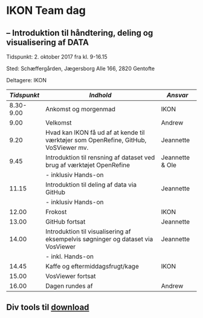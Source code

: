 # IKON Team dag 
## – Introduktion til håndtering, deling og visualisering af DATA

Tidspunkt: 2. oktober 2017 fra kl. 9-16.15 

Sted: Schæffergården, Jægersborg Alle 166, 2820 Gentofte 

Deltagere: IKON 


 | *Tidspunkt* | *Indhold* | *Ansvar* |
 | ------ | ------ | ------ |
 | 8.30-9.00 | Ankomst og morgenmad | IKON | 
 | 9.00 |	Velkomst | Andrew |
 | 9.20 | Hvad kan IKON få ud af at kende til værktøjer som OpenRefine, GitHub, VoSViewer mv. | Jeannette |
 | 9.45 | Introduktion til rensning af dataset ved brug af værktøjet OpenRefine | Jeannette & Ole |
 | | - inklusiv Hands-on | |
 | 11.15	| Introduktion til deling af data via GitHub | Jeannette |
 | | - inklusiv Hands-on | |
 | 12.00	| Frokost | IKON |
 | 13.00	| GitHub fortsat | Jeannette |
 | 14.00	| Introduktion til visualisering af eksempelvis søgninger og dataset via VosViewer | Jeannette |
 | | - inkl. Hands-on | |
 | 14.45	| Kaffe og eftermiddagsfrugt/kage | IKON |
| 15.00	| VosViewer fortsat | |
| 16.00	| Dagen rundes af | Andrew |


## Div tools til [download](preparation.md)

